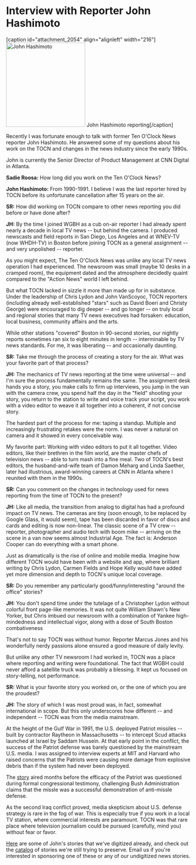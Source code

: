 # Interview with Reporter John Hashimoto

[caption id="attachment_2054" align="alignleft" width="216"]<a
href="http://bostonlocaltv.org/blog/wp-content/uploads/2013/11/John_Hashimoto.jpg"><img
class="size-full wp-image-2054" alt="John Hashimoto"
src="http://bostonlocaltv.org/blog/wp-content/uploads/2013/11/John_Hashimoto.jpg"
width="216" height="230" /></a> John Hashimoto
reporting[/caption]

Recently I was fortunate enough to talk with former Ten O'Clock News reporter
John Hashimoto. He answered some of my questions about his work on the TOCN
and changes in the news industry since the early
1990s.

John is currently the Senior Director of Product Management at CNN Digital in
Atlanta.

<strong>Sadie Roosa:</strong> How long did you work on the Ten O'Clock
News?

<strong>John Hashimoto:</strong> From 1990-1991. I believe I was the last
reporter hired by TOCN before its unfortunate cancellation after 15 years on
the
air.

<strong>SR:</strong> How did working on TOCN compare to other news reporting
you did before or have done
after?

<strong>JH:</strong> By the time I joined WGBH as a cub on-air reporter I had
already spent nearly a decade in local TV news -- but behind the camera. I
produced newscasts and field reports in San Diego, Los Angeles and at WNEV-TV
(now WHDH-TV) in Boston before joining TOCN as a general assignment -- and
very unpolished --
reporter.

As you might expect, The Ten O'Clock News was unlike any local TV news
operation I had experienced. The newsroom was small (maybe 10 desks in a
cramped room), the equipment dated and the atmosphere decidedly quaint
compared to the "Action News" world I left
behind.

But what TOCN lacked in sizzle it more than made up for in substance. Under
the leadership of Chris Lydon and John VanScoyoc, TOCN reporters (including
already well-established "stars" such as David Boeri and Christy George) were
encouraged to dig deeper -- and go longer -- on truly local and regional
stories that many TV news executives had forsaken: education, local business,
community affairs and the
arts.

While other stations "covered" Boston in 90-second stories, our nightly
reports sometimes ran six to eight minutes in length -- interminable by TV
news standards. For me, it was liberating -- and occasionally
daunting.

<strong>SR:</strong> Take me through the process of creating a story for the
air. What was your favorite part of that
process?

<strong>JH:</strong> The mechanics of TV news reporting at the time were
universal -- and I'm sure the process fundamentally remains the same. The
assignment desk hands you a story, you make calls to firm up interviews, you
jump in the van with the camera crew, you spend half the day in the "field"
shooting your story, you return to the station to write and voice track your
script, you work with a video editor to weave it all together into a coherent,
if not concise
story.

The hardest part of the process for me: taping a standup. Multiple and
increasingly frustrating retakes were the norm. I was never a natural on
camera and it showed in every conceivable
way.

My favorite part: Working with video editors to put it all together. Video
editors, like their brethren in the film world, are the master chefs of
television news -- able to turn mash into a fine meal. Two of TOCN's best
editors, the husband-and-wife team of Damon Meharg and Linda Saether, later
had illustrious, award-winning careers at CNN in Atlanta where I reunited with
them in the
1990s.

<strong>SR:</strong> Can you comment on the changes in technology used for
news reporting from the time of TOCN to the
present?

<strong>JH:</strong> Like all media, the transition from analog to digital has
had a profound impact on TV news. The cameras are tiny (soon enough, to be
replaced by Google Glass, it would seem), tape has been discarded in favor of
discs and cards and editing is now non-linear. The classic scene of a TV crew
-- reporter, photographer and audio tech with boom mike -- arriving on the
scene in a van now seems almost Industrial Age. The fact is: Anderson Cooper
can do everything with a smart
phone.

Just as dramatically is the rise of online and mobile media. Imagine how
different TOCN would have been with a website and app, where brilliant writing
by Chris Lydon, Carmen Fields and Hope Kelly would have added yet more
dimension and depth to TOCN's unique local
coverage.

<strong>SR:</strong> Do you remember any particularly good/funny/interesting
"around the office"
stories?

<strong>JH:</strong> You don't spend time under the tutelage of a Christopher
Lydon without colorful front page-like memories. It was not quite William
Shawn's New Yorker, but Chris imbued our newsroom with a combination of Yankee
high-mindedness and intellectual vigor, along with a dose of South Boston
combativeness

That's not to say TOCN was without humor. Reporter Marcus Jones and his
wonderfully nerdy passions alone ensured a good measure of daily
levity.

But unlike any other TV newsroom I had worked in, TOCN was a place where
reporting and writing were foundational. The fact that WGBH could never afford
a satellite truck was probably a blessing. It kept us focused on
story-telling, not
performance.

<strong>SR:</strong> What is your favorite story you worked on, or the one of
which you are the
proudest?

<strong>JH:</strong> The story of which I was most proud was, in fact,
somewhat international in scope. But this only underscores how different --
and independent -- TOCN was from the media
mainstream.

At the height of the Gulf War in 1991, the U.S. deployed Patriot missiles --
built by contractor Raytheon in Massachusetts -- to intercept Scud attacks
launched at Israel by Saddam Hussein. At that early point in the conflict, the
success of the Patriot defense was barely questioned by the mainstream U.S.
media. I was assigned to interview experts at MIT and Harvard who raised
concerns that the Patriots were causing more damage from explosive debris than
if the system had never been
deployed.

The <a href="http://bostonlocaltv.org/catalog/V_S7G4JWGGAOW2W0N">story</a>
aired months before the efficacy of the Patriot was questioned during formal
congressional testimony, challenging Bush Administration claims that the
missle was a successful demonstration of anti-missle
defense.

As the second Iraq conflict proved, media skepticism about U.S. defense
strategy is rare in the fog of war. This is especially true if you work in a
local TV station, where commercial interests are paramount. TOCN was that rare
place where television journalism could be pursued (carefully, mind you)
without fear or
favor.

<a
href="http://bostonlocaltv.org/catalog?utf8=%E2%9C%93&amp;q=hashimoto&amp;search_field=all_fields&amp;x=0&amp;y=0">Here</a>
are some of John's stories that we've digitized already, and check out the <a
href="http://bostonlocaltv.org/catalog?utf8=%E2%9C%93&amp;non_video=yes&amp;q=hashimoto&amp;search_field=all_fields&amp;x=0&amp;y=0">catalog</a>
of stories we're still trying to preserve. Email us if you're interested in
sponsoring one of these or any of our undigitized news
stories.